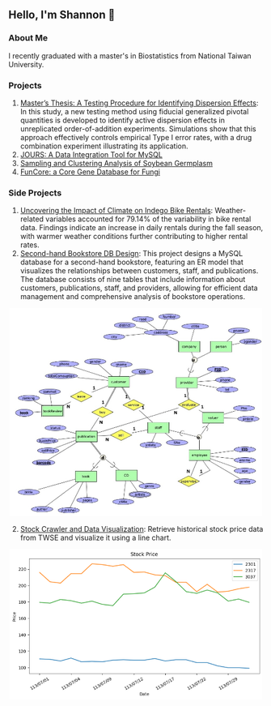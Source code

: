## Hello, I'm Shannon 👋

### About Me
I recently graduated with a master's in Biostatistics from National Taiwan University.

### Projects
1. [Master’s Thesis: A Testing Procedure for Identifying Dispersion Effects](https://github.com/shansshe/project-files/blob/main/2024%20OofA%20slide.pdf): In this study, a new testing method using fiducial generalized pivotal quantities is developed to identify active dispersion effects in unreplicated order-of-addition experiments. Simulations show that this approach effectively controls empirical Type I error rates, with a drug combination experiment illustrating its application.
2. [JOURS: A Data Integration Tool for MySQL](https://github.com/shansshe/project-files/blob/main/JOURS%20reports.pdf)
3. [Sampling and Clustering Analysis of Soybean Germplasm](https://github.com/shansshe/project-files/blob/main/2019%20CC%20poster.jpg)
4. [FunCore: a Core Gene Database for Fungi](https://github.com/shansshe/project-files/blob/main/2018%20FunCore%20poster.pdf)

### Side Projects
1. [Uncovering the Impact of
Climate on Indego Bike Rentals](https://github.com/shansshe/project-files/blob/main/Indego%20slide.pdf): Weather-related variables accounted for 79.14% of the variability in bike rental data. Findings indicate an increase in daily rentals during the fall season, with warmer weather conditions further contributing to higher rental rates.
2. [Second-hand Bookstore DB Design](https://github.com/shansshe/SecondHand-Bookstore-DB): This project designs a MySQL database for a second-hand bookstore, featuring an ER model that visualizes the relationships between customers, staff, and publications. The database consists of nine tables that include information about customers, publications, staff, and providers, allowing for efficient data management and comprehensive analysis of bookstore operations.
<div align="center">
    <img src="https://github.com/shansshe/SecondHand-Bookstore-DB/blob/main/SHbookstore.jpg" alt="Second-Hand Bookstore Database ER Diagram" width="500">
</div>

2. [Stock Crawler and Data Visualization](https://github.com/shansshe/stock-crawler): Retrieve historical stock price data from TWSE and visualize it using a line chart.
<div align="center">
  <img src="https://github.com/shansshe/stock-crawler/blob/main/stockprice.png" alt="image" width="500"/>
</div>



<!--
**shansshe/shansshe** is a ✨ _special_ ✨ repository because its `README.md` (this file) appears on your GitHub profile.

Here are some ideas to get you started:

- 🔭 I’m currently working on ...
- 🌱 I’m currently learning ...
- 👯 I’m looking to collaborate on ...
- 🤔 I’m looking for help with ...
- 💬 Ask me about ...
- 📫 How to reach me: ...
- 😄 Pronouns: ...
- ⚡ Fun fact: ...
-->
